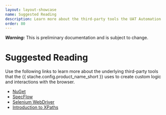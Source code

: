 ```yaml
---
layout: layout-showcase
name: Suggested Reading
description: Learn more about the third-party tools the UAT Automation Kit uses to create custom logic and interactions.
order: 80
---
```


<p class="alert alert-warning"><strong><em>Warning:</em></strong> This is preliminary documentation and is subject to change.</p>

# Suggested Reading
Use the following links to learn more about the underlying third-party tools that the {{ stache.config.product_name_short }} uses to create custom logic and interactions with the browser.
* [NuGet](https://www.nuget.org/)  
* [SpecFlow](http://www.specflow.org/)  
* [Selenium WebDriver](www.seleniumhq.org/)  
* [Introduction to XPaths](http://www.w3schools.com/xpath/)
